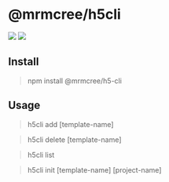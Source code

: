 # @mrmcree/h5cli

![](https://img.shields.io/badge/npm-6.9-blue.svg)
![](https://img.shields.io/badge/version-1.02-blue.svg)

## Install

> npm install @mrmcree/h5-cli

## Usage

> h5cli add [template-name]

> h5cli delete [template-name]

> h5cli list

> h5cli init [template-name] [project-name]
